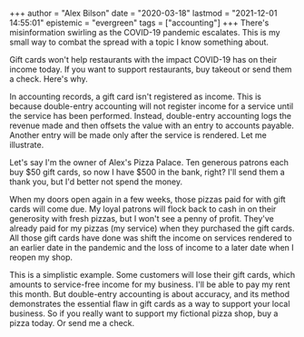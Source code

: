 +++
author = "Alex Bilson"
date = "2020-03-18"
lastmod = "2021-12-01 14:55:01"
epistemic = "evergreen"
tags = ["accounting"]
+++
There's misinformation swirling as the COVID-19 pandemic escalates. This is my small way to combat the spread with a topic I know something about.

Gift cards won't help restaurants with the impact COVID-19 has on their income today. If you want to support restaurants, buy takeout or send them a check. Here's why.

In accounting records, a gift card isn't registered as income. This is because double-entry accounting will not register income for a service until the service has been performed. Instead, double-entry accounting logs the revenue made and then offsets the value with an entry to accounts payable. Another entry will be made only after the service is rendered. Let me illustrate.

Let's say I'm the owner of Alex's Pizza Palace. Ten generous patrons each buy $50 gift cards, so now I have $500 in the bank, right? I'll send them a thank you, but I'd better not spend the money.

When my doors open again in a few weeks, those pizzas paid for with gift cards will come due. My loyal patrons will flock back to cash in on their generosity with fresh pizzas, but I won't see a penny of profit. They've already paid for my pizzas (my service) when they purchased the gift cards. All those gift cards have done was shift the income on services rendered to an earlier date in the pandemic and the loss of income to a later date when I reopen my shop.

This is a simplistic example. Some customers will lose their gift cards, which amounts to service-free income for my business. I'll be able to pay my rent this month. But double-entry accounting is about accuracy, and its method demonstrates the essential flaw in gift cards as a way to support your local business. So if you really want to support my fictional pizza shop, buy a pizza today. Or send me a check.

